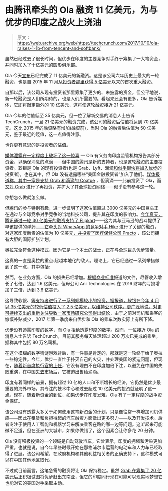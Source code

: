 # 由腾讯牵头的 Ola 融资 11 亿美元，为与优步的印度之战火上浇油

> 原文：<https://web.archive.org/web/https://techcrunch.com/2017/10/10/ola-raises-1-1b-from-tencent-and-softbank/>

虽然已经过去了很长时间，但优步在印度的主要竞争对手终于筹集了一大笔资金，并同时加入了十亿美元的圆形俱乐部。

Ola 今天[宣布](https://web.archive.org/web/20230404203347/https://www.olacabs.com/media/press/ola-raises-1-1-billion-in-its-latest-round-of-funding)已经完成了 11 亿美元的新融资。这是该公司六年历史上最大的一轮融资，也是自 2015 年 11 月[从投资者那里获得 5 亿美元](https://web.archive.org/web/20230404203347/https://techcrunch.com/2015/11/17/ola-the-company-beating-uber-in-india-lands-500m-in-fresh-investment/)以来的首次重大融资。

自那以后，该公司从现有投资者那里筹集了更少的、未披露的资金，但公平地说，新一轮融资是人们所期待的，也是人们所需要的。看起来还会有更多，Ola 告诉媒体，它即将敲定额外的 10 亿美元，这将使这轮融资接近 21 亿美元。

Ola 今年的估值低至 35 亿美元，但一位了解新交易的消息人士告诉 TechCrunch，一旦 21 亿美元的融资完成，该公司的融资后估值将达到 70 亿美元。这比 2015 年的融资略有增加(融资前)，当时 Ola 的融资后估值为 50 亿美元，鉴于最近的贬值，这一点值得注意。

也许更有意思的是投资者的估值。

[媒体泄露在一定程度上破坏了这一惊喜](https://web.archive.org/web/20230404203347/http://economictimes.indiatimes.com/small-biz/startups/tencent-finalises-its-400-million-investment-in-ola-values-startup-at-over-3-8-billion/articleshow/60917348.cms) — Ola 有义务向印度监管机构报告其部分资金，以确保消息的点滴——但中国的腾讯是新的支持者，也是这轮融资的主要投资者。软银是 Ola 的现有投资者(也是 Grab、Lyft、滴滴[和似乎很快将加入优步](https://web.archive.org/web/20230404203347/https://techcrunch.com/2017/09/13/softbank-dragoneer-didi-close-to-finalizing-investment-in-uber/)的投资者)，也在其中，但 Ola 没有透露哪些“美国金融投资者”加入了他们。[媒体报道称，其中一家是支持 Grab 和滴滴的 Coatue](https://web.archive.org/web/20230404203347/http://economictimes.indiatimes.com/small-biz/money/ola-picks-up-50m-from-ny-hedge-fund/articleshow/59137186.cms) ，但滴滴——此前投资了 Ola，而[又对 Grab](https://web.archive.org/web/20230404203347/https://techcrunch.com/2017/07/23/grab-raises-2b-from-didi-chuxing-and-softbank/) 进行了再投资，并扩大了其全球投资网络——似乎没有参与这一轮。

你想怎么做就怎么做。

但腾讯的参与特别有趣，进一步证明了这家估值超过 3000 亿美元的中国巨头正在通过与全球竞争对手竞争的当地科技公司，提升其在印度的影响力。[今年夏天，腾讯通过一轮 30 亿美元的融资支持了 Flipkart](https://web.archive.org/web/20230404203347/https://techcrunch.com/2017/04/10/flipkart-1-4-billion/)——这为其与亚马逊的战斗提供了早该提供的弹药[——它牵头对 WhatsApp 的竞争对手 Hike](https://web.archive.org/web/20230404203347/https://techcrunch.com/2016/08/16/indias-whatsapp-rival-hike-raises-175m-led-by-tencent-at-a-1-4b-valuation/) 进行了关键的融资，对这家印度新贵的估值为 10 亿美元[，并投资了医疗保健公司 Practo](https://web.archive.org/web/20230404203347/https://techcrunch.com/2017/01/16/practo-raises-55-million-series-d-led-by-tencent/) ，该公司拥有大胆的国际扩张计划。

奥拉完全符合这种模式，因为它是一个本土的战士，正在与全球巨头优步较量。

这真的一直是奥拉的重点:超越本地化的敌人。理论上，它已经通过一系列举措做到了这一点，其中包括:

然而，在业务方面，Ola 的损失已经增加。[根据商业标准](https://web.archive.org/web/20230404203347/http://www.business-standard.com/article/companies/burning-cash-ola-reports-3-fold-jump-in-losses-at-rs-2-313-crore-in-fy16-117050100210_1.html)报道的文件，尽管收入增长了七倍，达到 1.6 亿美元，但母公司 Ani Technologies 在 2016 财年的亏损增加了三倍，达到 3.6 亿美元。

这导致软银、[等支持者进行了一系列规模较小的投资，据报道，软银在今年 4 月以 35 亿美元的较低估值投入了 2.5 亿美元，以维持公司秩序。更广泛地说，对更可持续支出的重新关注](https://web.archive.org/web/20230404203347/https://www.techinasia.com/softbank-pumps-us250-million-ola)[导致一家市场研究公司得出结论](https://web.archive.org/web/20230404203347/https://www.techinasia.com/ola-uber-growth-india-screeches-halt-2017)，由于之前对司机和乘客的慷慨补贴减少，2017 年第一季度来自优步和 Ola 的乘车次数实际上有所下降。

优步没有透露印度的数字，而 Ola 拒绝透露印度的数字。然而，一位接近 Ola 的消息人士告诉 TechCrunch，目前其服务每天处理超过 200 万次已完成的乘坐，据称其中包括 80 万名司机。

在这个模糊的数字猜谜游戏背后，有一件事是肯定的，那就是这一轮终于给了奥拉一些稳定性。今年，优步一直忙于扑灭自己的火灾，并处理美国的紧迫问题，但现在，[随着新首席执行官的上任](https://web.archive.org/web/20230404203347/https://techcrunch.com/2017/08/29/expedia-ceo-dara-khosrowshahi-says-hes-taking-the-uber-ceo-position/)，它没有理由不在印度加倍下注，以避免在中国的失败重演，在中国[失去市场](https://web.archive.org/web/20230404203347/https://techcrunch.com/2016/08/01/didi-chuxing-confirms-it-is-buying-ubers-business-in-china/)后，它被迫出售给滴滴。

印度有着同样的前景，拥有超过 10 亿的人口和不断增长的经济，它仍然是优步最重要的海外市场，其专注的技术中心和过去超过 10 亿美元的投资就证明了这一点。现在，随着新资金的到位，如果优步在印度发难，Ola 有了一定程度的战争资金保证。

该公司没有透露太多关于如何使用这笔新资金的计划，只是像往常一样增加司机供应——因此在租赁和负担得起的汽车融资方面做出更多努力——以及开发技术。后者专注于使用人工智能和机器学习来解决乘客在路的哪一边等问题。这听起来可能微不足道，但在亚洲的大城市，如果你做错了，这个因素会让你多花 20 分钟。

Ola 没有积极投资的一个领域是自动驾驶汽车，它曾表示，印度的拥堵和污染更加严重。也就是说，自今年早些时候开始在那格浦尔市运营的电动车和人力车已经取得了进展。该公司希望，在政府机构和其他利益相关者的正确支持下，这种模式可以在中国其他地区取代。

不过就目前而言，这笔急需的融资将让 Ola 保持稳定。虽然 [Grab 在筹集了 20 亿美元](https://web.archive.org/web/20230404203347/https://techcrunch.com/2017/07/23/grab-raises-2b-from-didi-chuxing-and-softbank/)后正积极试图将优步赶出东南亚，但它的印度同行现在可能可以现实地梦想它也能对它的美国对手采取主动。
